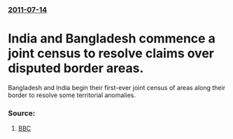 ### [2011-07-14](/news/2011/07/14/index.md)

# India and Bangladesh commence a joint census to resolve claims over disputed border areas. 

Bangladesh and India begin their first-ever joint census of areas along their border to resolve some territorial anomalies.


### Source:

1. [BBC](http://www.bbc.co.uk/news/world-south-asia-14149042)
